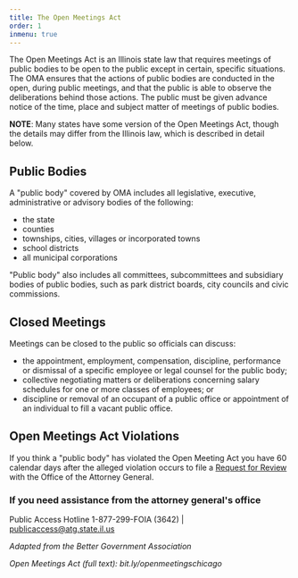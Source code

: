 ```yaml
---
title: The Open Meetings Act
order: 1
inmenu: true
---
```

The Open Meetings Act is an Illinois state law that requires meetings of public bodies to be open to the public except in certain, specific situations. The OMA ensures that the actions of public bodies are conducted in the open, during public meetings, and that the public is able to observe the deliberations behind those actions. The public must be given advance notice of the time, place and subject matter of meetings of public bodies.

**NOTE**: Many states have some version of the Open Meetings Act, though the details may differ from the Illinois law, which is described in detail below.

## Public Bodies

A "public body" covered by OMA includes all legislative, executive, administrative or advisory bodies of the following:

* the state
* counties
* townships, cities, villages or incorporated towns
* school districts
* all municipal corporations

"Public body" also includes all committees, subcommittees and subsidiary bodies of public bodies, such as park district boards, city councils and civic commissions.

## Closed Meetings

Meetings can be closed to the public so officials can discuss:

* the appointment, employment, compensation, discipline, performance or dismissal of a specific employee or legal counsel for the public body;
* collective negotiating matters or deliberations concerning salary schedules for one or more classes of employees; or
* discipline or removal of an occupant of a public office or appointment of an individual to fill a vacant public office.

## Open Meetings Act Violations

If you think a "public body" has violated the Open Meeting Act you have 60 calendar days after the alleged violation occurs to file a [Request for Review](http://www.ag.state.il.us/government/PAC_Guide_11_5_09.pdf) with the Office of the Attorney General.

### If you need assistance from the attorney general's office

Public Access Hotline
1-877-299-FOIA (3642) | publicaccess@atg.state.il.us

_Adapted from the Better Government Association_

_Open Meetings Act (full text): bit.ly/openmeetingschicago_
